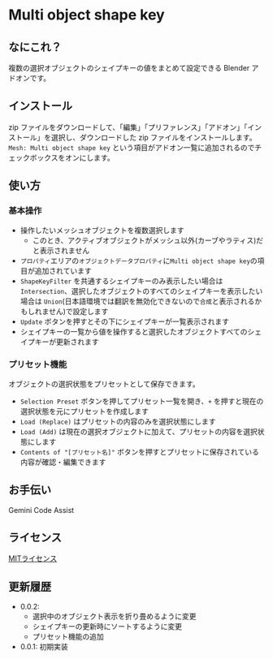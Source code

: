# Multi object shape key

## なにこれ？

複数の選択オブジェクトのシェイプキーの値をまとめて設定できる Blender アドオンです。


## インストール

zip ファイルをダウンロードして、「編集」「プリファレンス」「アドオン」「インストール」を選択し、ダウンロードした zip ファイルをインストールします。
`Mesh: Multi object shape key` という項目がアドオン一覧に追加されるのでチェックボックスをオンにします。


## 使い方

### 基本操作

- 操作したいメッシュオブジェクトを複数選択します
  - このとき、アクティブオブジェクトがメッシュ以外(カーブやラティス)だと表示されません
- `プロパティ`エリアの`オブジェクトデータプロパティ`に`Multi object shape key`の項目が追加されています
- `ShapeKeyFilter` を共通するシェイプキーのみ表示したい場合は `Intersection`、選択したオブジェクトのすべてのシェイプキーを表示したい場合は `Union`(日本語環境では翻訳を無効化できないので`合成`と表示されるかもしれません)で設定します
- `Update` ボタンを押すとその下にシェイプキーが一覧表示されます
- シェイプキーの一覧から値を操作すると選択したオブジェクトすべてのシェイプキーが更新されます

### プリセット機能

オブジェクトの選択状態をプリセットとして保存できます。

- `Selection Preset` ボタンを押してプリセット一覧を開き、`+` を押すと現在の選択状態を元にプリセットを作成します
- `Load (Replace)` はプリセットの内容のみを選択状態にします
- `Load (Add)` は現在の選択オブジェクトに加えて、プリセットの内容を選択状態にします
- `Contents of "[プリセット名]"` ボタンを押すとプリセットに保存されている内容が確認・編集できます


## お手伝い

Gemini Code Assist

## ライセンス

[MITライセンス](./LICENSE)

## 更新履歴

- 0.0.2:
  - 選択中のオブジェクト表示を折り畳めるように変更
  - シェイプキーの更新時にソートするように変更
  - プリセット機能の追加
- 0.0.1: 初期実装
